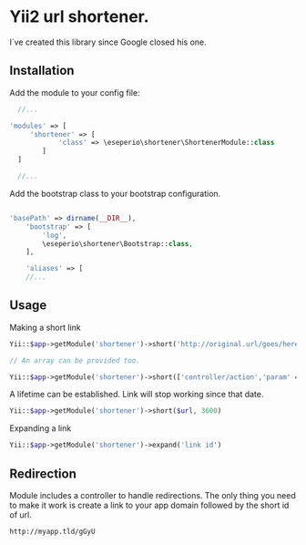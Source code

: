 # Yii2 url shortener.

I´ve created this library since Google closed his one.


## Installation

Add the module to your config file:

```php
  //...

'modules' => [
     'shortener' => [
            'class' => \eseperio\shortener\ShortenerModule::class
        ]
  ]

  //...

```

Add the bootstrap class to your bootstrap configuration.
```php

'basePath' => dirname(__DIR__),
    'bootstrap' => [
        'log',
        \eseperio\shortener\Bootstrap::class,
    ],

    'aliases' => [
    //...
```

## Usage


Making a short link

```php
Yii::$app->getModule('shortener')->short('http://original.url/goes/here')

// An array can be provided too.

Yii::$app->getModule('shortener')->short(['controller/action','param' => 'value'])
```

A lifetime can be established. Link will stop working since that date.

```php
Yii::$app->getModule('shortener')->short($url, 3600)
```

Expanding a link

```php
Yii::$app->getModule('shortener')->expand('link id')
```

## Redirection
Module includes a controller to handle redirections. The only thing you need to make it work is create a link to your app domain followed by the short id of url.

`http://myapp.tld/gGyU`
